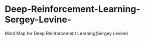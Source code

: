 # Deep-Reinforcement-Learning-Sergey-Levine-
Mind Map for Deep Reinforcement Learning(Sergey Levine)
